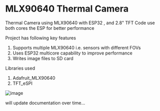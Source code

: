 <meta name="author" content="Sundeep Goel">
<meta name="description" content="Thermal Camera with mxl90640 and ESP32">
<meta name="keywords" content="MLX90640, ESP32, Thermal Camera, FLIR">
<meta name="google-site-verification" content="WHorpyKPL7XUa416tb-LJA24v3BJMLTEdVNlcb2EwkU">

# MLX90640 Thermal Camera
Thermal Camera using MLX90640 with ESP32 , and 2.8" TFT 
Code use both cores the ESP for better performance

Project has following key features
1. Supports multiple MLX90640 i.e. sensors with different FOVs
2. Uses ESP32 multicore capability to improve performance
3. Writes image files to SD card

Libraries used
1. Adafruit_MLX90640
2. TFT_eSPI

![image](https://github.com/sundeepgoel72/Thermal-Camera-with-mxl90640-and-ESP32/assets/16491150/50719bf6-3f35-49da-9f26-1455a7f893c8)

will update documentation over time...
 
